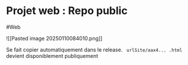 # Projet web : Repo public
#Web 

![[Pasted image 20250110084010.png]]

Se fait copier automatiquement dans le release.
` urlSite/aax4... .html` 
devient disponiblement publiquement